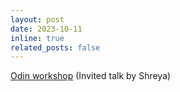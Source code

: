 ```yaml
---
layout: post
date: 2023-10-11
inline: true
related_posts: false
---
```


[Odin workshop](https://odin.mit.edu/) (Invited talk by Shreya)
